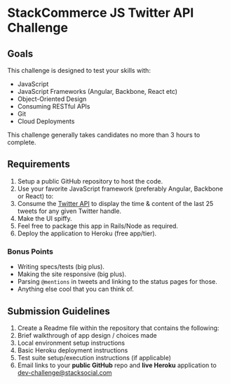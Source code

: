 # StackCommerce JS Twitter API Challenge

## Goals

This challenge is designed to test your skills with:

* JavaScript
* JavaScript Frameworks (Angular, Backbone, React etc)
* Object-Oriented Design 
* Consuming RESTful APIs
* Git
* Cloud Deployments

This challenge generally takes candidates no more than 3 hours to complete.

## Requirements

1. Setup a public GitHub repository to host the code.
1. Use your favorite JavaScript framework (preferably Angular, Backbone or React) to:
  1. Consume the [Twitter API](https://dev.twitter.com/docs/api) to display the time & content of the last 25 tweets for any given Twitter handle.
  1. Make the UI spiffy.
  1. Feel free to package this app in Rails/Node as required.
1. Deploy the application to Heroku (free app/tier).

### Bonus Points

* Writing specs/tests (big plus).
* Making the site responsive (big plus).
* Parsing `@mentions` in tweets and linking to the status pages for those.
* Anything else cool that you can think of.

## Submission Guidelines

1. Create a Readme file within the repository that contains the following:
  1. Brief walkthrough of app design / choices made
  1. Local environment setup instructions
  1. Basic Heroku deployment instructions
  1. Test suite setup/execution instructions (if applicable) 
1. Email links to your **public GitHub** repo and **live Heroku** application to [dev-challenge@stacksocial.com](mailto:dev-challenge@stacksocial.com)
